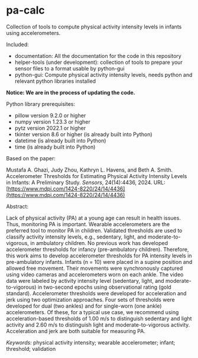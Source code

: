 # pa-calc
Collection of tools to compute physical activity intensity levels in infants using accelerometers.

Included:
- documentation: All the documentation for the code in this repository
- helper-tools (under development): collection of tools to prepare your sensor files to a format usable by python-gui
- python-gui: Compute physical activity intensity levels, needs python and relevant python libraries installed

**Notice: We are in the process of updating the code.**
  
Python library prerequisites:
- pillow version 9.2.0 or higher
- numpy version 1.23.3 or higher
- pytz version 2022.1 or higher
- tkinter version 8.6 or higher (is already built into Python)
- datetime (is already built into Python)
- time (is already built into Python)

Based on the paper:

Mustafa A. Ghazi, Judy Zhou, Kathryn L. Havens, and Beth A. Smith. Accelerometer Thresholds for Estimating Physical Activity Intensity Levels in Infants: A Preliminary Study. *Sensors*, 24(14):4436, 2024. URL: [https://www.mdpi.com/1424-8220/24/14/4436](https://www.mdpi.com/1424-8220/24/14/4436)

Abstract:

Lack of physical activity (PA) at a young age can result in health issues. Thus, monitoring PA is important. Wearable accelerometers are the preferred tool to monitor PA in children. Validated thresholds are used to classify activity intensity levels, e.g., sedentary, light, and moderate-to-vigorous, in ambulatory children. No previous work has developed accelerometer thresholds for infancy (pre-ambulatory children). Therefore, this work aims to develop accelerometer thresholds for PA intensity levels in pre-ambulatory infants. Infants (n = 10) were placed in a supine position and allowed free movement. Their movements were synchronously captured using video cameras and accelerometers worn on each ankle. The video data were labeled by activity intensity level (sedentary, light, and moderate-to-vigorous) in two-second epochs using observational rating (gold standard). Accelerometer thresholds were developed for acceleration and jerk using two optimization approaches. Four sets of thresholds were developed for dual (two ankles) and for single-worn (one ankle) accelerometers. Of these, for a typical use case, we recommend using acceleration-based thresholds of 1.00 m/s to distinguish sedentary and light activity and 2.60 m/s to distinguish light and moderate-to-vigorous activity. Acceleration and jerk are both suitable for measuring PA.

*Keywords:* physical activity intensity; wearable accelerometer; infant; threshold; validation
